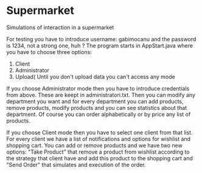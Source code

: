 # Supermarket
Simulations of interaction in a supermarket

  For testing you have to introduce username: gabimocanu and the password is 1234, not a strong one, huh ?
  The program starts in AppStart.java where you have to choose three options:
  1. Client
  2. Administrator
  3. Upload( Until you don't upload data you can't access any mode
  
  If you choose Administrator mode then you have to introduce credentials from above. These are keept in administratori.txt. Then you can modify any department you want and for every department you can add products, remove products, modify products and you can see statistics about that department. Of course you can order alphabetically or by price any list of products.
  
  If you choose Client mode then you have to select one client from that list. For every client we have a list of notifications and options for wishlist and shopping cart. You can add or remove products and we have two new options: "Take Product" that remove a product from wishlist according to the strategy that client have and add this product to the shopping cart and "Send Order" that simulates and execution of the order.

